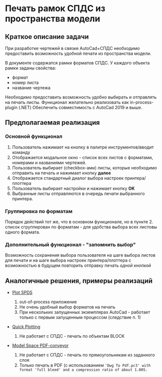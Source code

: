 # Печать рамок СПДС из пространства модели

## Краткое описание задачи
При разработке чертежей в связке AutoCad+СПДС необходимо предоставить возможность удобной печати из пространства модели.

В документе содержатся рамки форматов СПДС.
У каждого объекта рамки заданы свойства:

* формат
* номер листа
* название чертежа

Необходимо предоставить возможность удобно выбирать и отправлять на печать листы.
Функционал желательно реализовать как in-process-plugin (.NET)
Обеспечить совместимость с AutoCad 2019 и выше.

## Предполагаемая реализация
### Основной функционал
1. Пользователь нажимает на кнопку в палитре инструментов/вводит команду
2. Отображается модальное окно - список всех листов с форматами, номерами и названиями чертежей.
3. Пользователь выбирает (checkbox-ами) листы, которые необходимо отправить на печать и нажимает кнопку **далее**
4. Отображается стандартный диалог выбора настроек принтера/плоттера
5. Пользователь выбирает настройки и нажимает кнопку **OK**
6. Выбранные листы отправляются в очередь печати выбранного принтера.

### Группировка по форматам
Порядок действий тот же, что в основном функционале, но в пункте 2. список сгруппирован по форматам - для удобства выбора всех листовы одного формата.

### Дополнительный функционал - "запомнить выбор"
Возможность сохранения выбора пользователя на шаге выбора листов для печати и на шаге выбора настроек принтера/плоттера с возможностью в будущем повторить отправку печать *одной кнопкой*

## Аналогичные решения, примеры реализаций
* [Plot SPDS](https://www.autodesk.com/developer-network/platform-technologies/autocad)
  1. out-of-process приложение
  2. Не очень удобный выбор форматов на печать
  3. При нескольких запущенных экземплярах AutoCad - работает только с первым запущенным процессом (следствие п. 1)
  
* [Quick Plotting](https://apps.autodesk.com/ACD/ru/Detail/Index?id=4515867716062853860&appLang=en&os=Win32_64)
  1. Не работает с СПДС - печать по объектам BLOCK
  
* [Model Space PDF-conveyor](https://apps.autodesk.com/ACD/ru/Detail/Index?id=4034166351379345915&appLang=en&os=Win32_64)
  1. Не работает с СПДС - печать по прямоугольникам из заданного слоя
  2. Только печать в PDF (с использованием `'Dwg To Pdf.pc3' with format 'full bleed' and a compression ratio of about 1.005.`
